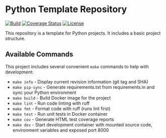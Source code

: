 # Python Template Repository

<div markdown="1">

[![Build](https://github.com/amerkurev/python-template-repo/actions/workflows/ci.yml/badge.svg?branch=master)](https://github.com/amerkurev/python-template-repo/actions/workflows/ci.yml)
[![Coverage Status](https://coveralls.io/repos/github/amerkurev/python-template-repo/badge.svg?branch=master)](https://coveralls.io/github/amerkurev/python-template-repo?branch=master)
[![License](https://img.shields.io/badge/license-mit-blue.svg)](https://github.com/amerkurev/python-template-repo/blob/master/LICENSE)
</div>

This repository is a template for Python projects. It includes a basic project structure.

## Available Commands

This project includes several convenient `make` commands to help with development:

- `make info` - Display current revision information (git tag and SHA)
- `make pip-sync` - Generate requirements.txt from requirements.in and sync your Python environment
- `make build` - Build Docker image for the project
- `make lint` - Run code linting with ruff
- `make fmt` - Format code with ruff (runs lint first)
- `make test` - Run unit tests in Docker container
- `make cov` - Generate HTML test coverage reports
- `make dev` - Start development container with mounted source code, environment variables and exposed port 8000
